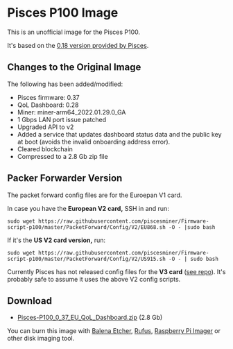 # Pisces P100 Image

This is an unofficial image for the Pisces P100.

It's based on the [0.18 version provided by Pisces](https://docs.piscesminer.com/pisces-document/resources/p100-firmware-image).

## Changes to the Original Image

The following has been added/modified:

- Pisces firmware: 0.37
- QoL Dashboard: 0.28
- Miner: miner-arm64_2022.01.29.0_GA
- 1 Gbps LAN port issue patched
- Upgraded API to v2
- Added a service that updates dashboard status data and the public key at boot (avoids the invalid onboarding address error).
- Cleared blockchain
- Compressed to a 2.8 Gb zip file

## Packer Forwarder Version

The packet forward config files are for the Euroepan V1 card.

In case you have the **European V2 card,** SSH in and run:

    sudo wget https://raw.githubusercontent.com/piscesminer/Firmware-script-p100/master/PacketForward/Config/V2/EU868.sh -O - |sudo bash

If it's the **US V2 card version,** run:

    sudo wget https://raw.githubusercontent.com/piscesminer/Firmware-script-p100/master/PacketForward/Config/V2/US915.sh -O - | sudo bash

Currently Pisces has not released config files for the **V3 card** ([see repo](https://github.com/piscesminer/Firmware-script-p100/tree/master/PacketForward/Config)). It's probably safe to assume it uses the above V2 config scripts. 


## Download

* [Pisces-P100_0_37_EU_QoL_Dashboard.zip](https://drive.google.com/file/d/19qlftQlbSwSWuK9-EOWjHDIrsVwwprye/view?usp=sharing) (2.8 Gb)

You can burn this image with [Balena Etcher](https://www.balena.io/etcher/), [Rufus](https://rufus.ie/), [Raspberry Pi Imager](https://www.raspberrypi.com/software/) or other disk imaging tool.
